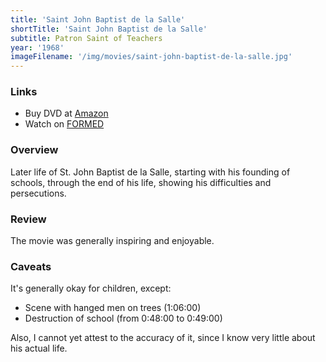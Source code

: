```yaml
---
title: 'Saint John Baptist de la Salle'
shortTitle: 'Saint John Baptist de la Salle'
subtitle: Patron Saint of Teachers
year: '1968'
imageFilename: '/img/movies/saint-john-baptist-de-la-salle.jpg'
---
```


### Links

* Buy DVD at [Amazon](https://www.amazon.com/Saint-John-Baptist-Salle-Teachers/dp/B0041OOW8M)
* Watch on [FORMED](https://watch.formed.org/saint-john-baptist-de-la-salle-patron-saint-of-teachers)

### Overview

Later life of St. John Baptist de la Salle, starting with his founding of schools, through the end of his life, showing his difficulties and persecutions.

### Review

The movie was generally inspiring and enjoyable.

### Caveats

It's generally okay for children, except:

* Scene with hanged men on trees (1:06:00)
* Destruction of school (from 0:48:00 to 0:49:00)

Also, I cannot yet attest to the accuracy of it, since I know very little about his actual life.
